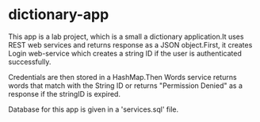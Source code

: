 # dictionary-app
This app is a lab project, which is a small a dictionary application.It uses REST web services and returns response as a JSON object.First, it creates Login web-service which creates a string ID if the user is authenticated successfully.

Credentials are then stored in a HashMap.Then Words service returns words that match with the String ID or returns "Permission Denied" as a response if the stringID is expired. 

Database for this app is given in a 'services.sql' file.
